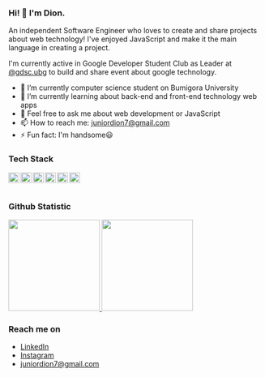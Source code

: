 ### Hi! 👋 I'm Dion.

An independent Software Engineer who loves to create and share projects about web technology! I've enjoyed JavaScript and make it the main language in creating a project.

I'm currently active in Google Developer Student Club as Leader at <a href="https://instagram.com/gdsc.ubg">@gdsc.ubg</a> to build and share event about google technology.

- 🔭 I’m currently computer science student on Bumigora University
- 🌱 I’m currently learning about back-end and front-end technology web apps
- 💬 Feel free to ask me about web development or JavaScript
- 📫 How to reach me: juniordion7@gmail.com
- ⚡ Fun fact: I'm handsome😃

### Tech Stack
  <a href="#"><img align="left" alt="JavaScript" title="JavaScript" width="21px" src="https://upload.wikimedia.org/wikipedia/commons/9/99/Unofficial_JavaScript_logo_2.svg" /></a>
  <a href="https://nodejs.org/"><img align="left" alt="NodeJS" title="NodeJS" width="21px" src="https://seeklogo.com/images/N/nodejs-logo-FBE122E377-seeklogo.com.png" /></a>
  <a href="https://reactjs.org/"><img align="left" alt="React" title="React" width="21px" src="https://cdn.worldvectorlogo.com/logos/react-2.svg" /></a>
  <a href="https://hapi.dev/"><img align="left" alt="Hapi" title="Hapi (NodeJS HTTP Framework)" width="21px" src="https://avatars.githubusercontent.com/u/3774533?s=200&v=4" /></a>
  <a href="https://nextjs.org/"><img align="left" alt="Next" title="Next (React SSR Framework)" width="21px" src="https://iconape.com/wp-content/files/gm/82643/svg/next-js.svg" /></a>
  <a href="https://www.mysql.com/"><img title="MySQL" alt="MySQL" src="https://raw.githubusercontent.com/Thomas-George-T/Thomas-George-T/master/assets/mysql.svg" width="21" height="21" align="left"/></a>
  <br>
  <br>
  
### Github Statistic
<p align="left">
<a href="https://github.com/arifin1301">
  <img height="180em" src="https://github-readme-stats-eight-theta.vercel.app/api?username=arifin1301&show_icons=true&theme=algolia&include_all_commits=true&count_private=true"/>
  <img height="180em" src="https://github-readme-stats-eight-theta.vercel.app/api/top-langs/?username=arifin1301&layout=compact&langs_count=8&theme=algolia"/>
</a>
</p>

### Reach me on
- <a href="https://linkedin.com/in/dionarifin13012003/">LinkedIn</a>
- <a href="https://instagram.com/arifindion__">Instagram</a>
- juniordion7@gmail.com
